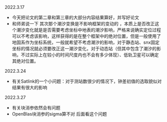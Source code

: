 2022.3.17

* 今天把论文的第二章和第三章的大部分内容结果算好，并写好论文
* 和师弟说一下  其次那个潮汐变换是不影响框架的变动的 ，本质上是否改正这个潮汐变化就是是否需要考虑坐标中地表的潮汐影响，严格来说确实定位过程可以不考虑该影响，这样获得的是在整个框架中的绝对位置，但是一般使用了地固系作为坐标系统，一般就希望不考虑潮汐的影响，对于静态站、snx固定坐标的情况就必须要改正这一潮汐变化，对于动态站（但其中包含了潮汐的影响，不过实际上在较小的时间尺度内也不会有多少体现）、低轨卫星可以确定其绝对位置。

2022.3.24

* 有关Satlink的一个小问题：对于测站数很少的情况下，钟差初值的选取貌似对结果有很大的影响

2022.3.27

* 有关块消参依然会有问题
* OpenBlas块消参的sigma算不对 后面看这个问题

